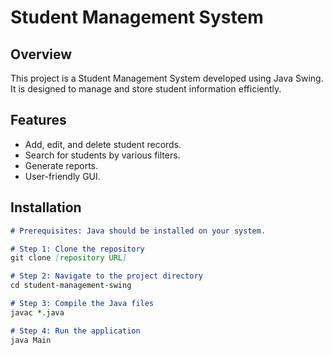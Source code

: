 # Student Management System

## Overview
This project is a Student Management System developed using Java Swing. It is designed to manage and store student information efficiently.

## Features
- Add, edit, and delete student records.
- Search for students by various filters.
- Generate reports.
- User-friendly GUI.

## Installation
```markdown
# Prerequisites: Java should be installed on your system.

# Step 1: Clone the repository
git clone [repository URL]

# Step 2: Navigate to the project directory
cd student-management-swing

# Step 3: Compile the Java files
javac *.java

# Step 4: Run the application
java Main
